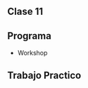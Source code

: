 **Clase 11**
-------------

**Programa**
-------------

- Workshop

**Trabajo Practico**
-------------